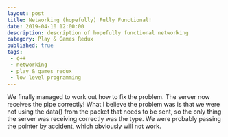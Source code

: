 ```yaml
---
layout: post
title: Networking (hopefully) Fully Functional!
date: 2019-04-10 12:00:00
description: description of hopefully functional networking
category: Play & Games Redux
published: true
tags:
 - c++
 - networking
 - play & games redux
 - low level programming
---
```

We finally managed to work out how to fix the problem. The server now receives the pipe correctly! What I believe the problem was is that we were not using the data() from the packet that needs to be sent, so the only thing the server was receiving correctly was the type. We were probably passing the pointer by accident, which obviously will not work.